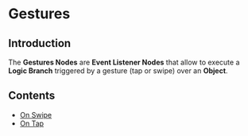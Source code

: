 
# Gestures

## Introduction

The **Gestures Nodes** are **Event Listener Nodes** that allow to execute a **Logic Branch** triggered by a gesture (tap or swipe) over an **Object**.

## Contents

* [On Swipe](on-swipe.md)
* [On Tap](on-tap.md)

